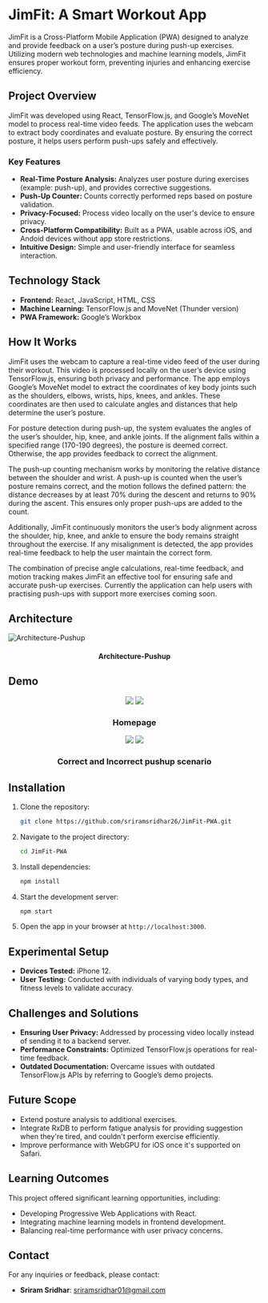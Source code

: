 # JimFit: A Smart Workout App

JimFit is a Cross-Platform Mobile Application (PWA) designed to analyze and provide feedback on a user’s posture during push-up exercises. Utilizing modern web technologies and machine learning models, JimFit ensures proper workout form, preventing injuries and enhancing exercise efficiency.

## Project Overview

JimFit was developed using React, TensorFlow.js, and Google’s MoveNet model to process real-time video feeds. The application uses the webcam to extract body coordinates and evaluate posture. By ensuring the correct posture, it helps users perform push-ups safely and effectively.

### Key Features

- **Real-Time Posture Analysis:** Analyzes user posture during exercises (example: push-up), and provides corrective suggestions.
- **Push-Up Counter:** Counts correctly performed reps based on posture validation.
- **Privacy-Focused:** Process video locally on the user's device to ensure privacy.
- **Cross-Platform Compatibility:** Built as a PWA, usable across iOS, and Andoid devices without app store restrictions.
- **Intuitive Design:** Simple and user-friendly interface for seamless interaction.

## Technology Stack

- **Frontend:** React, JavaScript, HTML, CSS
- **Machine Learning:** TensorFlow.js and MoveNet (Thunder version)
- **PWA Framework:** Google’s Workbox

## How It Works

JimFit uses the webcam to capture a real-time video feed of the user during their workout. This video is processed locally on the user’s device using TensorFlow.js, ensuring both privacy and performance. The app employs Google’s MoveNet model to extract the coordinates of key body joints such as the shoulders, elbows, wrists, hips, knees, and ankles. These coordinates are then used to calculate angles and distances that help determine the user’s posture.

For posture detection during push-up, the system evaluates the angles of the user’s shoulder, hip, knee, and ankle joints. If the alignment falls within a specified range (170-190 degrees), the posture is deemed correct. Otherwise, the app provides feedback to correct the alignment.

The push-up counting mechanism works by monitoring the relative distance between the shoulder and wrist. A push-up is counted when the user’s posture remains correct, and the motion follows the defined pattern: the distance decreases by at least 70% during the descent and returns to 90% during the ascent. This ensures only proper push-ups are added to the count.

Additionally, JimFit continuously monitors the user’s body alignment across the shoulder, hip, knee, and ankle to ensure the body remains straight throughout the exercise. If any misalignment is detected, the app provides real-time feedback to help the user maintain the correct form.

The combination of precise angle calculations, real-time feedback, and motion tracking makes JimFit an effective tool for ensuring safe and accurate push-up exercises. Currently the application can help users with practising push-ups with support more exercises coming soon.

## Architecture

![Architecture-Pushup](screenshots/architecture-pushup.png)
#### <center> Architecture-Pushup </center>

## Demo
<div align="center">
  <img src="screenshots/home-1.jpeg"/>
  <img src="screenshots/home-2.jpeg"/>
  <h3>Homepage</h3>
  <img src="screenshots/correct-pushup.jpeg"/>
  <img src="screenshots/incorrect-pushup.jpeg"/>
  <h3>Correct and Incorrect pushup scenario</h3>
</div>


## Installation

1. Clone the repository:
   ```bash
   git clone https://github.com/sriramsridhar26/JimFit-PWA.git
   ```
2. Navigate to the project directory:
   ```bash
   cd JimFit-PWA
   ```
3. Install dependencies:
   ```bash
   npm install
   ```
4. Start the development server:
   ```bash
   npm start
   ```
5. Open the app in your browser at `http://localhost:3000`.

## Experimental Setup

- **Devices Tested:** iPhone 12.
- **User Testing:** Conducted with individuals of varying body types, and fitness levels to validate accuracy.


## Challenges and Solutions

- **Ensuring User Privacy:** Addressed by processing video locally instead of sending it to a backend server.
- **Performance Constraints:** Optimized TensorFlow.js operations for real-time feedback.
- **Outdated Documentation:** Overcame issues with outdated TensorFlow.js APIs by referring to Google’s demo projects.

## Future Scope

- Extend posture analysis to additional exercises.
- Integrate RxDB to perform fatigue analysis for providing suggestion when they're tired, and couldn't perform exercise efficiently.
- Improve performance with WebGPU for iOS once it's supported on Safari.

## Learning Outcomes

This project offered significant learning opportunities, including:
- Developing Progressive Web Applications with React.
- Integrating machine learning models in frontend development.
- Balancing real-time performance with user privacy concerns.

## Contact

For any inquiries or feedback, please contact:
- **Sriram Sridhar**: [sriramsridhar01@gmail.com](mailto:sriramsridhar01@gmail.com)
